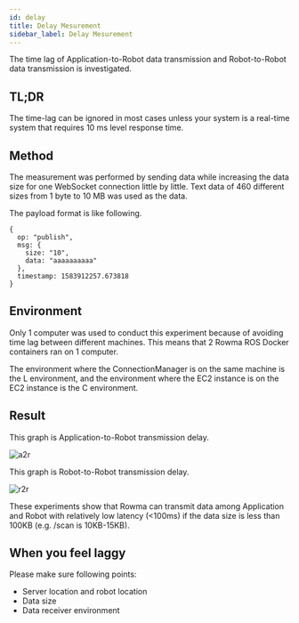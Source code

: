 ```yaml
---
id: delay
title: Delay Mesurement
sidebar_label: Delay Mesurement
---
```


The time lag of Application-to-Robot data transmission and Robot-to-Robot data transmission is investigated.

## TL;DR
The time-lag can be ignored in most cases unless your system is a real-time system that requires 10 ms level response time.

## Method
The measurement was performed by sending data while increasing the data size for one WebSocket connection little by little. Text data of 460 different sizes from 1 byte to 10 MB was used as the data.

The payload format is like following.

```
{
  op: "publish",
  msg: {
    size: "10",
    data: "aaaaaaaaaa"
  },
  timestamp: 1583912257.673818
}
```

## Environment
Only 1 computer was used to conduct this experiment because of avoiding time lag between different machines. This means that 2 Rowma ROS Docker containers ran on 1 computer.

The environment where the ConnectionManager is on the same machine is the L environment, and the environment where the EC2 instance is on the EC2 instance is the C environment.

## Result
This graph is Application-to-Robot transmission delay.

![a2r](/documentation/img/a2r_experiment.png)

This graph is Robot-to-Robot transmission delay.

![r2r](/documentation/img/r2r_experiment.png)

These experiments show that Rowma can transmit data among Application and Robot with relatively low latency (<100ms) if the data size is less than 100KB (e.g. /scan is 10KB-15KB).

## When you feel laggy
Please make sure following points:

* Server location and robot location
* Data size
* Data receiver environment
